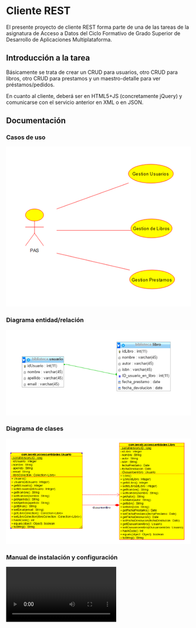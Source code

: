 # Cliente REST

El presente proyecto de cliente REST forma parte de una de las tareas de 
la asignatura de Acceso a Datos del Ciclo Formativo de Grado Superior de 
Desarrollo de Aplicaciones Multiplataforma. 

## Introducción a la tarea

Básicamente se trata de crear un CRUD para usuarios, otro CRUD para libros, otro CRUD para prestamos y un maestro-detalle para ver préstamos/pedidos.

En cuanto al cliente, deberá ser en HTML5+JS (concretamente jQuery) y comunicarse con el servicio anterior en XML o en JSON.

## Documentación

### Casos de uso

![](casos_uso.png)

### Diagrama entidad/relación

![](ER_biblioteca.png)

### Diagrama de clases
 
![](diagrama_de_clases.png)

### Manual de instalación y configuración

![](manual_usuario.mp4)